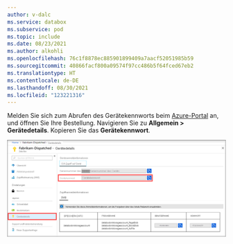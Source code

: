 ```yaml
---
author: v-dalc
ms.service: databox
ms.subservice: pod
ms.topic: include
ms.date: 08/23/2021
ms.author: alkohli
ms.openlocfilehash: 76c1f8878ec885901899409a7aacf52051985b59
ms.sourcegitcommit: 40866facf800a09574f97cc486b5f64fced67eb2
ms.translationtype: HT
ms.contentlocale: de-DE
ms.lasthandoff: 08/30/2021
ms.locfileid: "123221316"
---
```

Melden Sie sich zum Abrufen des Gerätekennworts beim [Azure-Portal](https://portal.azure.com) an, und öffnen Sie Ihre Bestellung. Navigieren Sie zu **Allgemein > Gerätedetails**. Kopieren Sie das **Gerätekennwort**. 

![Screenshot: Gerätedetails für ein Data Box-Gerät im Azure-Portal. Das Menüelement „Gerätedetails“ und die Option „Gerätekennwort“ sind hervorgehoben.](media/data-box-get-device-password/data-box-device-credentials.png)
